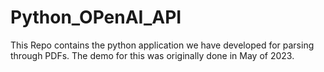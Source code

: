 # Python_OPenAI_API
This Repo contains the python application we have developed for parsing through PDFs. The demo for this was originally done in May of 2023.
